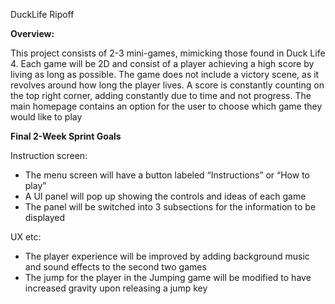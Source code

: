 DuckLife Ripoff

**Overview:**

This project consists of 2-3 mini-games, mimicking those found in Duck Life 4.  Each game will be 2D and consist of a player achieving a high score by living as long as possible.  The game does not include a victory scene, as it revolves around how long the player lives.  A score is constantly counting on the top right corner, adding constantly due to time and not progress.  The main homepage contains an option for the user to choose which game they would like to play







**Final 2-Week Sprint Goals**

Instruction screen:
- The menu screen will have a button labeled “Instructions” or “How to play”
- A UI panel will pop up showing the controls and ideas of each game
- The panel will be switched into 3 subsections for the information to be displayed

UX etc:
- The player experience will be improved by adding background music and sound effects to the second two games
- The jump for the player in the Jumping game will be modified to have increased gravity upon releasing a jump key
